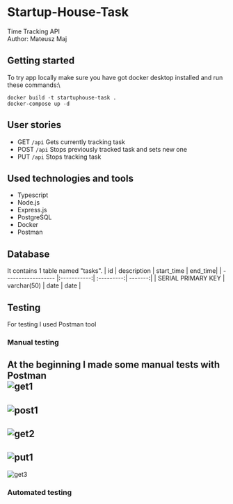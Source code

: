 # Startup-House-Task
Time Tracking API\
Author: Mateusz Maj
## Getting started
To try app locally make sure you have got docker desktop installed and run these commands:\
```
docker build -t startuphouse-task .
docker-compose up -d
```
## User stories
* GET ```/api```
Gets currently tracking task
* POST ```/api```
Stops previously tracked task and sets new one
* PUT ```/api```
Stops tracking task
## Used technologies and tools
* Typescript
* Node.js
* Express.js
* PostgreSQL
* Docker
* Postman
## Database
It contains 1 table named "tasks".
| id                 | description | start_time | end_time|
| ------------------ |:-----------:| :---------:| -------:|
| SERIAL PRIMARY KEY | varchar(50) | date       | date    |

## Testing
For testing I used Postman tool
### Manual testing
At the beginning I made some manual tests with Postman\
![get1](https://user-images.githubusercontent.com/52738844/120079105-c5318280-c0b2-11eb-958d-0040379deb26.PNG)
---
![post1](https://user-images.githubusercontent.com/52738844/120079112-c82c7300-c0b2-11eb-8854-e9d9efe2cf36.PNG)
---
![get2](https://user-images.githubusercontent.com/52738844/120079115-c9f63680-c0b2-11eb-86c5-804e577b5166.PNG)
---
![put1](https://user-images.githubusercontent.com/52738844/120079122-cd89bd80-c0b2-11eb-8ef8-c3f6f83a00ae.PNG)
---
![get3](https://user-images.githubusercontent.com/52738844/120079124-cf538100-c0b2-11eb-8273-5665e4cb499e.PNG)

### Automated testing
